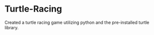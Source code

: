 # Turtle-Racing
Created a turtle racing game utilizing python and the pre-installed turtle library.
